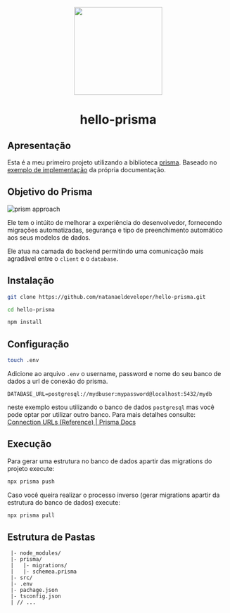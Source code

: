 <p align="center">
<img src="https://website-v9.vercel.app/logo-dark.svg" width="200">
</p>
<h1 align="center">hello-prisma</h1>

## Apresentação

Esta é a meu primeiro projeto utilizando a biblioteca [prisma](https://www.prisma.io/). Baseado no [exemplo de implementação](https://www.prisma.io/docs/getting-started/quickstart) da própria documentação.

## Objetivo do Prisma

![prism approach](https://www.prisma.io/home-page/prisma-stack-fit.svg)

Ele tem o intúito de melhorar a experiência do desenvolvedor, fornecendo migrações automatizadas, segurança e tipo de preenchimento automático aos seus modelos de dados.

Ele atua na camada do backend permitindo uma comunicação mais agradável entre o `client` e o `database`.


## Instalação

```bash
git clone https://github.com/natanaeldeveloper/hello-prisma.git
```
```bash
cd hello-prisma
```
```bash
npm install
```

## Configuração 

```bash
touch .env
```

Adicione ao arquivo `.env` o username, password e nome do seu banco de dados a url de conexão do prisma.

```JS
DATABASE_URL=postgresql://mydbuser:mypassword@localhost:5432/mydb
```

neste exemplo estou utilizando o banco de dados `postgresql` mas você pode optar por utilizar outro banco. Para mais detalhes consulte: [Connection URLs (Reference) | Prisma Docs](https://www.prisma.io/docs/reference/database-reference/connection-urls)

## Execução

Para gerar uma estrutura no banco de dados apartir das migrations do projeto execute:
```bash
npx prisma push
```

Caso você queira realizar o processo inverso (gerar migrations apartir da estrutura do banco de dados) execute:
```bash
npx prisma pull
```

## Estrutura de Pastas

```JS
 |- node_modules/
 |- prisma/
 |   |- migrations/
 |   |- schemea.prisma
 |- src/
 |- .env
 |- pachage.json
 |- tsconfig.json
 | // ...
```
